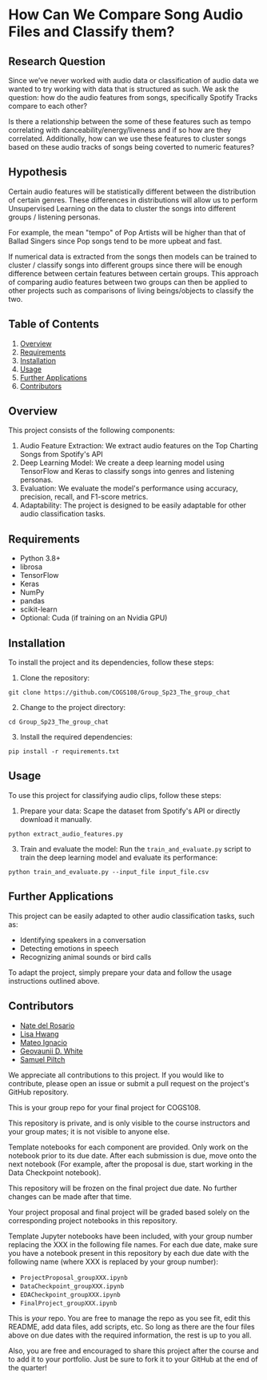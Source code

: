 # How Can We Compare Song Audio Files and Classify them?

## Research Question
Since we’ve never worked with audio data or classification of audio data we wanted to try working with data that is structured as such. 
We ask the question: how do the audio features from songs, specifically Spotify Tracks compare to each other? 

Is there a relationship between the some of these features such as tempo correlating with danceability/energy/liveness and if so how are they correlated. Additionally, how can we use these features to cluster songs based on these audio tracks of songs being coverted to numeric features?

## Hypothesis
Certain audio features will be statistically different between the distribution of certain genres. These differences in distributions will allow us to perform Unsupervised Learning on the data to cluster the songs into different groups / listening personas. 

For example, the mean "tempo" of Pop Artists will be higher than that of Ballad Singers since Pop songs tend to be more upbeat and fast. 

If numerical data is extracted from the songs then models can be trained to cluster / classify songs into different groups since there will be enough difference between certain features between certain groups. This approach of comparing audio features between two groups can then be applied to other projects such as comparisons of living beings/objects to classify the two.

## Table of Contents

1. [Overview](#overview)
2. [Requirements](#requirements)
3. [Installation](#installation)
4. [Usage](#usage)
5. [Further Applications](#further-applications)
6. [Contributors](#contributors)

## Overview

This project consists of the following components:

1. Audio Feature Extraction: We extract audio features on the Top Charting Songs from Spotify's API
2. Deep Learning Model: We create a deep learning model using TensorFlow and Keras to classify songs into genres and listening personas.
3. Evaluation: We evaluate the model's performance using accuracy, precision, recall, and F1-score metrics.
4. Adaptability: The project is designed to be easily adaptable for other audio classification tasks.

## Requirements
- Python 3.8+
- librosa
- TensorFlow
- Keras
- NumPy
- pandas
- scikit-learn
- Optional: Cuda (if training on an Nvidia GPU)

## Installation
To install the project and its dependencies, follow these steps:

1. Clone the repository:

```
git clone https://github.com/COGS108/Group_Sp23_The_group_chat
```

2. Change to the project directory:

```
cd Group_Sp23_The_group_chat
```

3. Install the required dependencies:

```
pip install -r requirements.txt
```

## Usage

To use this project for classifying audio clips, follow these steps:

1. Prepare your data: Scape the dataset from Spotify's API or directly download it manually.

```
python extract_audio_features.py 
```

3. Train and evaluate the model: Run the `train_and_evaluate.py` script to train the deep learning model and evaluate its performance:

```
python train_and_evaluate.py --input_file input_file.csv
```

## Further Applications

This project can be easily adapted to other audio classification tasks, such as:

- Identifying speakers in a conversation
- Detecting emotions in speech
- Recognizing animal sounds or bird calls

To adapt the project, simply prepare your data and follow the usage instructions outlined above.

## Contributors

- [Nate del Rosario](https://natdosan.github.io)
- [Lisa Hwang](https://github.com/lisasunhwang)
- [Mateo Ignacio](https://github.com/mjignacio)
- [Geovaunii D. White](https://github.com/geovaunii)
- [Samuel Piltch](https://github.com/samuelpiltch)

We appreciate all contributions to this project. If you would like to contribute, please open an issue or submit a pull request on the project's GitHub repository.

This is your group repo for your final project for COGS108.

This repository is private, and is only visible to the course instructors and your group mates; it is not visible to anyone else.

Template notebooks for each component are provided. Only work on the notebook prior to its due date. After each submission is due, move onto the next notebook (For example, after the proposal is due, start working in the Data Checkpoint notebook). 

This repository will be frozen on the final project due date. No further changes can be made after that time.

Your project proposal and final project will be graded based solely on the corresponding project notebooks in this repository.

Template Jupyter notebooks have been included, with your group number replacing the XXX in the following file names. For each due date, make sure you have a notebook present in this repository by each due date with the following name (where XXX is replaced by your group number):

- `ProjectProposal_groupXXX.ipynb`
- `DataCheckpoint_groupXXX.ipynb`
- `EDACheckpoint_groupXXX.ipynb`
- `FinalProject_groupXXX.ipynb`

This is *your* repo. You are free to manage the repo as you see fit, edit this README, add data files, add scripts, etc. So long as there are the four files above on due dates with the required information, the rest is up to you all. 

Also, you are free and encouraged to share this project after the course and to add it to your portfolio. Just be sure to fork it to your GitHub at the end of the quarter!
